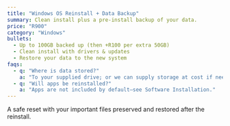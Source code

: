 ```yaml
---
title: "Windows OS Reinstall + Data Backup"
summary: Clean install plus a pre-install backup of your data.
price: "R900"
category: "Windows"
bullets:
  - Up to 100GB backed up (then +R100 per extra 50GB)
  - Clean install with drivers & updates
  - Restore your data to the new system
faqs:
  - q: "Where is data stored?"
    a: "To your supplied drive; or we can supply storage at cost if needed."
  - q: "Will apps be reinstalled?"
    a: "Apps are not included by default—see Software Installation."
---
```

A safe reset with your important files preserved and restored after the reinstall.
